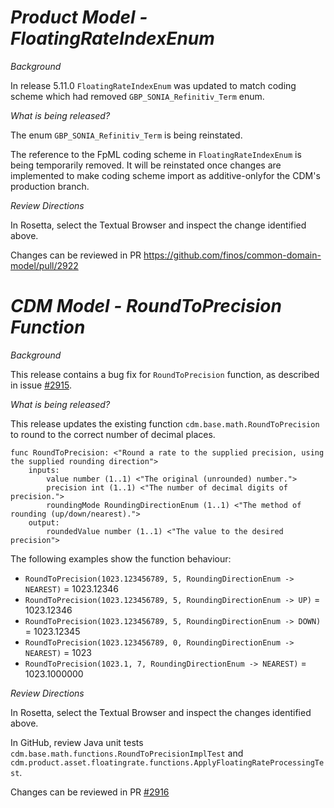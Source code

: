 # *Product Model - FloatingRateIndexEnum*

_Background_

In release 5.11.0 `FloatingRateIndexEnum` was updated to match coding scheme which had removed `GBP_SONIA_Refinitiv_Term` enum.

_What is being released?_

The enum `GBP_SONIA_Refinitiv_Term` is being reinstated.

The reference to the FpML coding scheme in `FloatingRateIndexEnum` is being temporarily removed. It will be reinstated once changes are implemented to make coding scheme import as additive-onlyfor the CDM's production branch.

_Review Directions_

In Rosetta, select the Textual Browser and inspect the change identified above.

Changes can be reviewed in PR https://github.com/finos/common-domain-model/pull/2922

# *CDM Model - RoundToPrecision Function*

_Background_

This release contains a bug fix for `RoundToPrecision` function, as described in issue [#2915](https://github.com/finos/common-domain-model/issues/2915).

_What is being released?_

This release updates the existing function `cdm.base.math.RoundToPrecision` to round to the correct number of decimal places.

```
func RoundToPrecision: <"Round a rate to the supplied precision, using the supplied rounding direction">
    inputs:
        value number (1..1) <"The original (unrounded) number.">
        precision int (1..1) <"The number of decimal digits of precision.">
        roundingMode RoundingDirectionEnum (1..1) <"The method of rounding (up/down/nearest).">
    output:
        roundedValue number (1..1) <"The value to the desired precision">
```

The following examples show the function behaviour:

- `RoundToPrecision(1023.123456789, 5, RoundingDirectionEnum -> NEAREST)` = 1023.12346
- `RoundToPrecision(1023.123456789, 5, RoundingDirectionEnum -> UP)` = 1023.12346
- `RoundToPrecision(1023.123456789, 5, RoundingDirectionEnum -> DOWN)` = 1023.12345
- `RoundToPrecision(1023.123456789, 0, RoundingDirectionEnum -> NEAREST)` = 1023
- `RoundToPrecision(1023.1, 7, RoundingDirectionEnum -> NEAREST)` = 1023.1000000

_Review Directions_

In Rosetta, select the Textual Browser and inspect the changes identified above.

In GitHub, review Java unit tests `cdm.base.math.functions.RoundToPrecisionImplTest` and `cdm.product.asset.floatingrate.functions.ApplyFloatingRateProcessingTest`.

Changes can be reviewed in PR [#2916](https://github.com/finos/common-domain-model/pull/2916)
